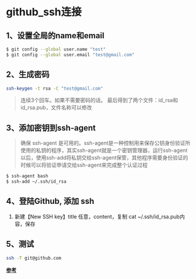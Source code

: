 # github_ssh连接
## 1、设置全局的name和email
```sh
$ git config --global user.name "test"
$ git config --global user.email "test@gmail.com"
```

## 2、生成密码
```sh
ssh-keygen -t rsa -C "test@gmail.com"
```
> 连续3个回车。如果不需要密码的话。
最后得到了两个文件：id_rsa和id_rsa.pub，文件名称可以修改

## 3、添加密钥到ssh-agent
> 确保 ssh-agent 是可用的。ssh-agent是一种控制用来保存公钥身份验证所使用的私钥的程序，其实ssh-agent就是一个密钥管理器，运行ssh-agent以后，使用ssh-add将私钥交给ssh-agent保管，其他程序需要身份验证的时候可以将验证申请交给ssh-agent来完成整个认证过程

```sh
$ ssh-agent bash
$ ssh-add ~/.ssh/id_rsa
```

## 4、登陆Github, 添加 ssh
1. 新建【New SSH key】title 任意，content，复制 cat ~/.ssh/id_rsa.pub内容，保存

## 5、测试
```sh
ssh -T git@github.com
```

**[参考](https://segmentfault.com/a/1190000002645623)**